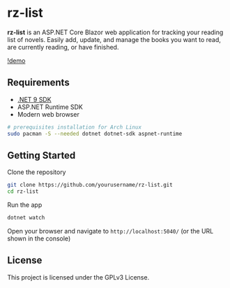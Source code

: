 # rz-list

**rz-list** is an ASP.NET Core Blazor web application for tracking your reading list of novels. Easily add, update, and manage the books you want to read, are currently reading, or have finished.


[!demo](https://github.com/user-attachments/assets/3ef7de3a-34d0-4bae-9850-bcffe4ae2c2b)


## Requirements

- [.NET 9 SDK](https://dotnet.microsoft.com/download)
- ASP.NET Runtime SDK
- Modern web browser

```bash
# prerequisites installation for Arch Linux
sudo pacman -S --needed dotnet dotnet-sdk aspnet-runtime
```

## Getting Started

Clone the repository

```bash
git clone https://github.com/yourusername/rz-list.git
cd rz-list
```

Run the app

```bash
dotnet watch
```

Open your browser and navigate to `http://localhost:5040/` (or the URL shown in the console)

## License

This project is licensed under the GPLv3 License.
